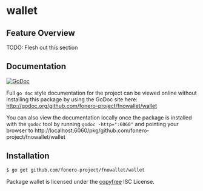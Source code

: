 wallet
======

## Feature Overview

TODO: Flesh out this section

## Documentation

[![GoDoc](https://godoc.org/github.com/fonero-project/fnowallet/wallet?status.png)](http://godoc.org/github.com/fonero-project/fnowallet/wallet)

Full `go doc` style documentation for the project can be viewed online without
installing this package by using the GoDoc site here:
http://godoc.org/github.com/fonero-project/fnowallet/wallet

You can also view the documentation locally once the package is installed with
the `godoc` tool by running `godoc -http=":6060"` and pointing your browser to
http://localhost:6060/pkg/github.com/fonero-project/fnowallet/wallet

## Installation

```bash
$ go get github.com/fonero-project/fnowallet/wallet
```

Package wallet is licensed under the [copyfree](http://copyfree.org) ISC
License.
